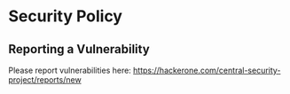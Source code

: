 # Security Policy

## Reporting a Vulnerability

Please report vulnerabilities here: https://hackerone.com/central-security-project/reports/new
